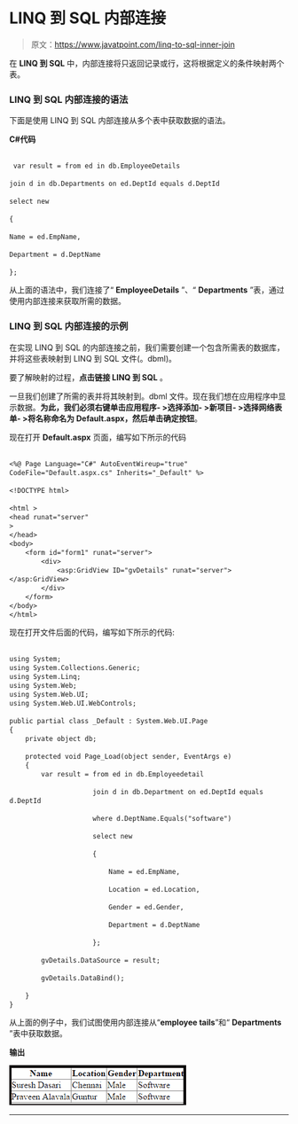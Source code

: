 # LINQ 到 SQL 内部连接

> 原文：<https://www.javatpoint.com/linq-to-sql-inner-join>

在 **LINQ 到 SQL** 中，内部连接将只返回记录或行，这将根据定义的条件映射两个表。

### LINQ 到 SQL 内部连接的语法

下面是使用 LINQ 到 SQL 内部连接从多个表中获取数据的语法。

**C#代码**

```

 var result = from ed in db.EmployeeDetails

join d in db.Departments on ed.DeptId equals d.DeptId

select new

{

Name = ed.EmpName,

Department = d.DeptName

};

```

从上面的语法中，我们连接了“ **EmployeeDetails** ”、“ **Departments** ”表，通过使用内部连接来获取所需的数据。

### LINQ 到 SQL 内部连接的示例

在实现 LINQ 到 SQL 的内部连接之前，我们需要创建一个包含所需表的数据库，并将这些表映射到 LINQ 到 SQL 文件(。dbml)。

要了解映射的过程，**点击链接 LINQ 到 SQL** 。

一旦我们创建了所需的表并将其映射到。dbml 文件。现在我们想在应用程序中显示数据。**为此，我们必须右键单击应用程序- >选择添加- >新项目- >选择网络表单- >将名称命名为 Default.aspx，然后单击确定按钮**。

现在打开 **Default.aspx** 页面，编写如下所示的代码

```

<%@ Page Language="C#" AutoEventWireup="true" CodeFile="Default.aspx.cs" Inherits="_Default" %>

<!DOCTYPE html>

<html >
<head runat="server"
>
</head>
<body>
    <form id="form1" runat="server">
        <div>
            <asp:GridView ID="gvDetails" runat="server"></asp:GridView>
        </div>
    </form>
</body>
</html>

```

现在打开文件后面的代码，编写如下所示的代码:

```

using System;
using System.Collections.Generic;
using System.Linq;
using System.Web;
using System.Web.UI;
using System.Web.UI.WebControls;

public partial class _Default : System.Web.UI.Page
{
    private object db;

    protected void Page_Load(object sender, EventArgs e)
    {
        var result = from ed in db.Employeedetail

                     join d in db.Department on ed.DeptId equals d.DeptId

                     where d.DeptName.Equals("software")

                     select new

                     {

                         Name = ed.EmpName,

                         Location = ed.Location,

                         Gender = ed.Gender,

                         Department = d.DeptName

                     };

        gvDetails.DataSource = result;

        gvDetails.DataBind();

    }
}

```

从上面的例子中，我们试图使用内部连接从“**employee tails**”和“ **Departments** ”表中获取数据。

**输出**

![LINQ To SQL Inner Join](img/045d6911c65ded8690154fbdb5a294ed.png)

* * *